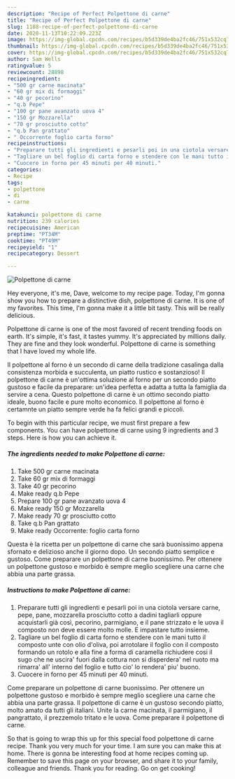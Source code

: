 ```yaml
---
description: "Recipe of Perfect Polpettone di carne"
title: "Recipe of Perfect Polpettone di carne"
slug: 1188-recipe-of-perfect-polpettone-di-carne
date: 2020-11-13T10:22:09.223Z
image: https://img-global.cpcdn.com/recipes/b5d339de4ba2fc46/751x532cq70/polpettone-di-carne-recipe-main-photo.jpg
thumbnail: https://img-global.cpcdn.com/recipes/b5d339de4ba2fc46/751x532cq70/polpettone-di-carne-recipe-main-photo.jpg
cover: https://img-global.cpcdn.com/recipes/b5d339de4ba2fc46/751x532cq70/polpettone-di-carne-recipe-main-photo.jpg
author: Sam Wells
ratingvalue: 5
reviewcount: 28898
recipeingredient:
- "500 gr carne macinata"
- "60 gr mix di formaggi"
- "40 gr pecorino"
- "q.b Pepe"
- "100 gr pane avanzato uova 4"
- "150 gr Mozzarella"
- "70 gr prosciutto cotto"
- "q.b Pan grattato"
- " Occorrente foglio carta forno"
recipeinstructions:
- "Preparare tutti gli ingredienti e pesarli poi in una ciotola versare carne, pepe, pane, mozzarella prosciutto cotto a dadini tagliarli oppure acquistarli già così, pecorino, parmigiano, e il pane strizzato e le uova il composto non deve essere molto molle. E impastare tutto insieme."
- "Tagliare un bel foglio di carta forno e stendere con le mani tutto il composto unte con olio d&#39;oliva, poi arrotolare il foglio con il composto formando un rotolo e alla fine a forma di caramella richiudere cosi il sugo che ne uscira&#39; fuori dalla cottura non si disperdera&#39; nel ruoto ma rimarra&#39; all&#39; interno del foglio e tutto cio&#39; lo rendera&#39; piu&#39; buono."
- "Cuocere in forno per 45 minuti per 40 minuti."
categories:
- Recipe
tags:
- polpettone
- di
- carne

katakunci: polpettone di carne 
nutrition: 239 calories
recipecuisine: American
preptime: "PT34M"
cooktime: "PT49M"
recipeyield: "1"
recipecategory: Dessert

---
```



![Polpettone di carne](https://img-global.cpcdn.com/recipes/b5d339de4ba2fc46/751x532cq70/polpettone-di-carne-recipe-main-photo.jpg)

Hey everyone, it's me, Dave, welcome to my recipe page. Today, I'm gonna show you how to prepare a distinctive dish, polpettone di carne. It is one of my favorites. This time, I'm gonna make it a little bit tasty. This will be really delicious.

Polpettone di carne is one of the most favored of recent trending foods on earth. It's simple, it's fast, it tastes yummy. It's appreciated by millions daily. They are fine and they look wonderful. Polpettone di carne is something that I have loved my whole life.

Il polpettone al forno è un secondo di carne della tradizione casalinga dalla consistenza morbida e succulenta, un piatto rustico e sostanzioso! Il polpettone di carne è un&#39;ottima soluzione al forno per un secondo piatto gustoso e facile da preparare: un&#39;idea perfetta e adatta a tutta la famiglia da servire a cena. Questo polpettone di carne è un ottimo secondo piatto ideale, buono facile e pure molto economico. Il polpettone al forno è certamnte un piatto sempre verde ha fa felici grandi e piccoli.


To begin with this particular recipe, we must first prepare a few components. You can have polpettone di carne using 9 ingredients and 3 steps. Here is how you can achieve it.

<!--inarticleads1-->

##### The ingredients needed to make Polpettone di carne:

1. Take 500 gr carne macinata
1. Take 60 gr mix di formaggi
1. Take 40 gr pecorino
1. Make ready q.b Pepe
1. Prepare 100 gr pane avanzato uova 4
1. Make ready 150 gr Mozzarella
1. Make ready 70 gr prosciutto cotto
1. Take q.b Pan grattato
1. Make ready  Occorrente: foglio carta forno


Questa è la ricetta per un polpettone di carne che sarà buonissimo appena sfornato e delizioso anche il giorno dopo. Un secondo piatto semplice e gustoso. Come preparare un polpettone di carne buonissimo. Per ottenere un polpettone gustoso e morbido è sempre meglio scegliere una carne che abbia una parte grassa. 

<!--inarticleads2-->

##### Instructions to make Polpettone di carne:

1. Preparare tutti gli ingredienti e pesarli poi in una ciotola versare carne, pepe, pane, mozzarella prosciutto cotto a dadini tagliarli oppure acquistarli già così, pecorino, parmigiano, e il pane strizzato e le uova il composto non deve essere molto molle. E impastare tutto insieme.
1. Tagliare un bel foglio di carta forno e stendere con le mani tutto il composto unte con olio d&#39;oliva, poi arrotolare il foglio con il composto formando un rotolo e alla fine a forma di caramella richiudere cosi il sugo che ne uscira&#39; fuori dalla cottura non si disperdera&#39; nel ruoto ma rimarra&#39; all&#39; interno del foglio e tutto cio&#39; lo rendera&#39; piu&#39; buono.
1. Cuocere in forno per 45 minuti per 40 minuti.


Come preparare un polpettone di carne buonissimo. Per ottenere un polpettone gustoso e morbido è sempre meglio scegliere una carne che abbia una parte grassa. Il polpettone di carne è un gustoso secondo piatto, molto amato da tutti gli italiani. Unite la carne macinata, il parmigiano, il pangrattato, il prezzemolo tritato e le uova. Come preparare il polpettone di carne. 

So that is going to wrap this up for this special food polpettone di carne recipe. Thank you very much for your time. I am sure you can make this at home. There is gonna be interesting food at home recipes coming up. Remember to save this page on your browser, and share it to your family, colleague and friends. Thank you for reading. Go on get cooking!
